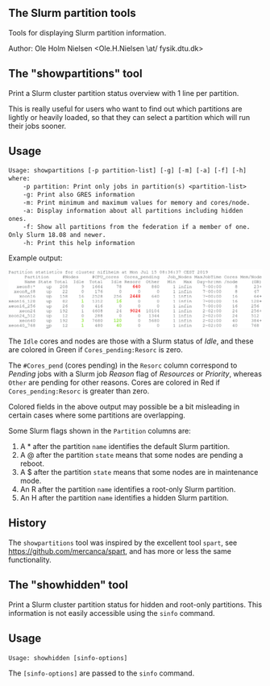 The Slurm partition tools
-------------------------

Tools for displaying Slurm partition information.

Author: Ole Holm Nielsen <Ole.H.Nielsen \at/ fysik.dtu.dk>

The "showpartitions" tool
-------------------------

Print a Slurm cluster partition status overview with 1 line per partition.

This is really useful for users who want to find out which partitions are lightly or heavily loaded,
so that they can select a partition which will run their jobs sooner.

Usage
-----

```
Usage: showpartitions [-p partition-list] [-g] [-m] [-a] [-f] [-h]
where:
	-p partition: Print only jobs in partition(s) <partition-list>
	-g: Print also GRES information
	-m: Print minimum and maximum values for memory and cores/node.
	-a: Display information about all partitions including hidden ones.
	-f: Show all partitions from the federation if a member of one. Only Slurm 18.08 and newer.
	-h: Print this help information

```

Example output:

![showpartitions example](showpartitions-example.png)


The ```Idle``` cores and nodes are those with a Slurm status of *Idle*,
and these are colored in Green if ```Cores_pending:Resorc``` is zero.

The ```#Cores_pend``` (cores pending) in the ```Resorc``` column correspond to
*Pending* jobs with a Slurm job *Reason* flag of *Resources* or *Priority*,
whereas ```Other``` are pending for other reasons.
Cores are colored in Red if ```Cores_pending:Resorc``` is greater than zero.

Colored fields in the above output may possible be a bit misleading in certain cases where some partitions are overlapping.

Some Slurm flags shown in the ```Partition``` columns are:

1. A \* after the partition ```name``` identifies the default Slurm partition.
2. A @ after the partition ```state``` means that some nodes are pending a reboot.
3. A $ after the partition ```state``` means that some nodes are in maintenance mode.
4. An R after the partition ```name``` identifies a root-only Slurm partition.
5. An H after the partition ```name``` identifies a hidden Slurm partition.

History
-------

The ```showpartitions``` tool was inspired by the excellent tool ```spart```, see https://github.com/mercanca/spart,
and has more or less the same functionality.

The "showhidden" tool
---------------------

Print a Slurm cluster partition status for hidden and root-only partitions.
This information is not easily accessible using the ```sinfo``` command.

Usage
-----

```
Usage: showhidden [sinfo-options]
```
The ```[sinfo-options]``` are passed to the ```sinfo``` command.
